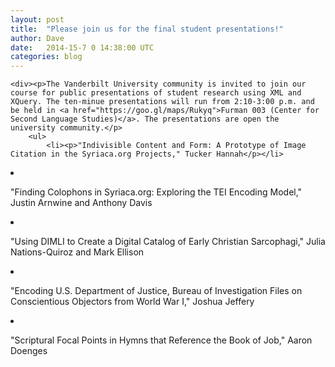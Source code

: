 ```yaml
---
layout: post
title:  "Please join us for the final student presentations!"
author: Dave
date:   2014-15-7 0	14:38:00 UTC
categories: blog
---
```


    <div><p>The Vanderbilt University community is invited to join our course for public presentations of student research using XML and XQuery. The ten-minue presentations will run from 2:10-3:00 p.m. and be held in <a href="https://goo.gl/maps/Rukyq">Furman 003 (Center for Second Language Studies)</a>. The presentations are open the university community.</p>
        <ul>
            <li><p>"Indivisible Content and Form: A Prototype of Image Citation in the Syriaca.org Projects," Tucker Hannah</p></li>
<li><p>"Finding Colophons in Syriaca.org: Exploring the TEI Encoding Model," Justin Arnwine and Anthony Davis</p></li>
<li><p>"Using DIMLI to Create a Digital Catalog of Early Christian Sarcophagi," Julia Nations-Quiroz and Mark Ellison</p></li>
<li><p>"Encoding U.S. Department of Justice, Bureau of Investigation Files on Conscientious Objectors from World War I," Joshua Jeffery</p></li>
<li><p>"Scriptural Focal Points in Hymns that Reference the Book of Job," Aaron Doenges</p></li></ul></div>